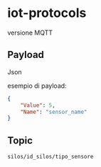 # iot-protocols
versione MQTT

## Payload
Json

esempio di payload:
```json
{
    "Value": 5,
    "Name": "sensor_name"
}
```

## Topic
`silos/id_silos/tipo_sensore`